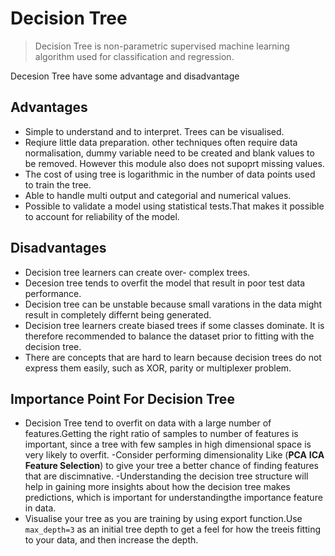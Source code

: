 # Decision Tree
> Decision Tree is non-parametric supervised machine learning algorithm used for classification and regression.

Decesion Tree have some advantage and disadvantage

## Advantages
- Simple to understand and to interpret. Trees can be visualised.
- Reqiure little data preparation. other techniques often require data normalisation, dummy variable need to be created and blank values to be removed. However this module also does not supoprt missing values.
- The cost of using tree is logarithmic in the number of data points used to train the tree.
- Able to handle multi output and categorial and numerical values.
- Possible to validate a model using statistical tests.That makes it possible to account for reliability of the model.

## Disadvantages
- Decision tree learners can create over- complex trees.
- Decesion tree tends to overfit the model that result in poor test data performance.
- Decision tree can be unstable because small varations in the data might result in completely differnt being generated.
- Decision tree learners create biased trees if some classes dominate. It is therefore recommended to balance the dataset prior to fitting with the decision tree.
- There are concepts that are hard to learn because decision trees do not express them easily, such as XOR, parity or multiplexer problem.

## Importance Point For Decision Tree
- Decision Tree tend to overfit on data with a large number of features.Getting the right ratio of samples to number of features is important, since a tree with few samples in high dimensional space is very likely to overfit.
-Consider performing dimensionality Like  (**PCA** **ICA** **Feature Selection**) to give your tree a better chance of finding features that are discimnative.
-Understanding the decision tree structure will help in gaining more insights about how the decision tree makes predictions, which is important for understandingthe importance feature in data.
- Visualise your tree as you are training by using export function.Use `max_depth=3` as an initial tree depth to get a feel for how the treeis fitting to your data, and then increase the depth.